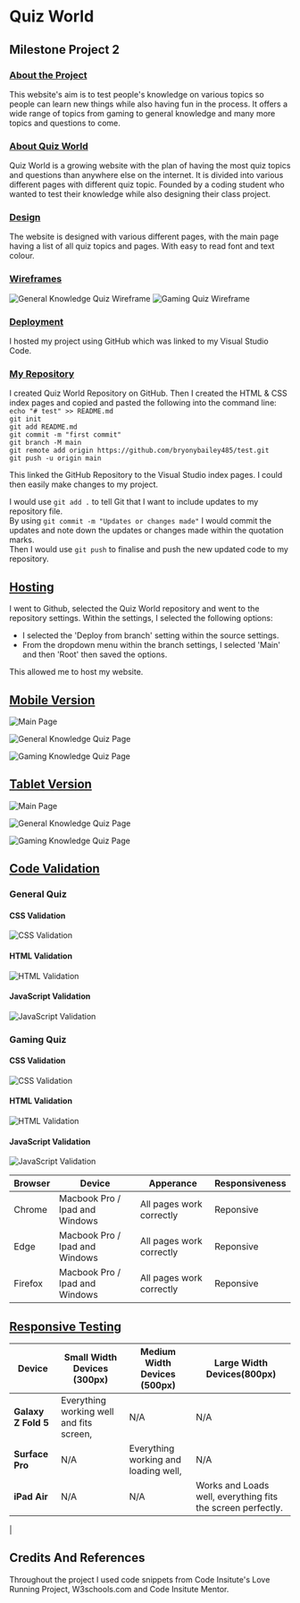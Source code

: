 ﻿# Quiz World
## Milestone Project 2
### <u>About the Project</u>
This website's aim is to test people's knowledge on various topics so people can learn new things while also having fun in the process. 
It offers a wide range of topics from gaming to general knowledge and many more topics and questions to come.

### <u> About Quiz World </u>
Quiz World is a growing website with the plan of having the most quiz topics and questions than anywhere else on the internet. It is divided into various different pages with different quiz topic. Founded by a coding student who wanted to test their knowledge while also designing their class project.

### <u>Design </u>
The website is designed with various different pages, with the main page having a list of all quiz topics and pages. With easy to read font and text colour.

### <u>Wireframes </u>
![General Knowledge Quiz Wireframe](Assets/images/General-Mobile-Wireframe.png)
![Gaming Quiz Wireframe ](Assets/images/Gaming-Mobile-Wireframe.png)

### <u>Deployment </u>
I hosted my project using GitHub which was linked to my Visual Studio Code.
### <u>My Repository </u>
I created Quiz World Repository on GitHub. Then I created the HTML & CSS index pages and copied and pasted the following into the command line: <br>
`echo "# test" >> README.md` <br>
`git init` <br>
`git add README.md`<br>
`git commit -m "first commit"`<br>
`git branch -M main`<br>
`git remote add origin https://github.com/bryonybailey485/test.git`<br>
`git push -u origin main`<br>

This linked the GitHub Repository to the Visual Studio index pages. I could then easily make changes to my project.

I would use `git add .` to tell Git that I want to include updates to my repository file. <br> By using `git commit -m "Updates or changes made"` I would commit the updates and note down the updates or changes made within the quotation marks. <br>Then I would use `git push` to finalise and push the new updated code to my repository.

## <u> Hosting </u>
I went to Github, selected the Quiz World repository and went to the repository settings. Within the settings, I selected the following options:
- I selected the 'Deploy from branch' setting within the source settings.
- From the dropdown menu within the branch settings, I selected 'Main' and then 'Root' then saved the options.

This allowed me to host my website.

## <b><u>Mobile Version </b></u>
![Main Page](Assets/images/QuizWorld-Home.png)

![General Knowledge Quiz Page](Assets/images/General-Knowledge-Mobile.png)

![Gaming Knowledge Quiz Page](Assets/images/Gaming-Quiz-Mobile.png)

## <b><u>Tablet Version </b></u>
![Main Page](Assets/images/Main-Page-Tablet.png)

![General Knowledge Quiz Page](Assets/images/General-Knowledge-Tablet.png)

![Gaming Knowledge Quiz Page](Assets/images/Gaming-Quiz-Tablet.png)

## <b><u> Code Validation </u></b>
### General Quiz
#### CSS Validation
![CSS Validation](Assets/images/GeneralCSSValidator.png)
#### HTML Validation
![HTML Validation](Assets/images/GeneralQuiz-Validator.png)
#### JavaScript Validation
![JavaScript Validation](Assets/images/GeneralJSValidation.png)
### Gaming Quiz
#### CSS Validation
![CSS Validation](Assets/images/GamingCssValidator.png)
#### HTML Validation
![HTML Validation](Assets/images/GamingQuiz-Validator.png)
#### JavaScript Validation
![JavaScript Validation](Assets/images/Gaming-Quiz-JSValidation.png)

| Browser    | Device | Apperance | Responsiveness |
|------------|--------|-----------|----------------|
| Chrome    |Macbook Pro / Ipad and Windows|All pages work correctly | Reponsive 
| Edge    |Macbook Pro / Ipad and Windows|All pages work correctly | Reponsive 
| Firefox    |Macbook Pro / Ipad and Windows|All pages work correctly | Reponsive 

## <b><u> Responsive Testing </u></b>
| Device | Small Width Devices (300px) | Medium Width Devices (500px) | Large Width Devices(800px) |
|--------|-----------------------------|------------------------------|----------------------------|
|<b>Galaxy Z Fold 5</b> | Everything working well and fits screen, | N/A | N/A|
|<b>Surface Pro</b> | N/A | Everything working and loading well, | N/A|
|<b>iPad Air</b>  | N/A | N/A | Works and Loads well, everything fits the screen perfectly.|
|


## Credits And References
Throughout the project I used code snippets from Code Insitute's Love Running Project, W3schools.com and Code Insitute Mentor.

